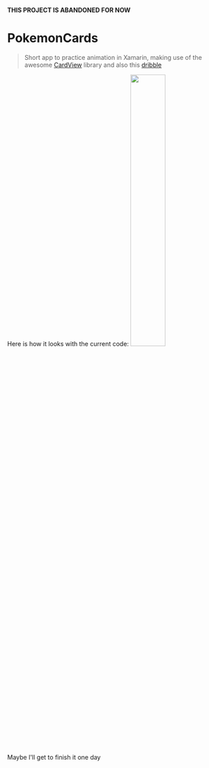 **THIS PROJECT IS ABANDONED FOR NOW**
# PokemonCards
>Short app to practice animation in Xamarin, making use of the awesome <a href=https://github.com/AndreiMisiukevich/CardView>CardView</a> library and also this <a href=https://dribbble.com/shots/5935613-Marvel-Movies-Interaction>dribble</a>

Here is how it looks with the current code:
<img src="sneakpeek.gif" width=40% height=40%/>
Maybe I'll get to finish it one day
